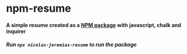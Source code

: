 # npm-resume

#### A simple resume created as a [NPM package](https://www.npmjs.com/package/nicolas-jeremias-resume) with javascript, chalk and inquirer


##### Run `npx nicolas-jeremias-resume` to run the package
